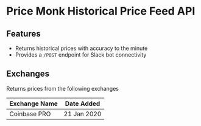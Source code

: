 # Price Monk Historical Price Feed API

## Features
- Returns historical prices with accuracy to the minute
- Provides a `/POST` endpoint for Slack bot connectivity

## Exchanges 
Returns prices from the following exchanges

Exchange Name | Date Added
--- | ---
Coinbase PRO | 21 Jan 2020